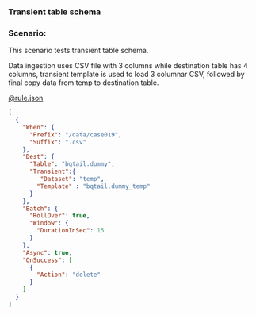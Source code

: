### Transient table schema

### Scenario:

This scenario tests transient table schema.

Data ingestion uses CSV file with 3 columns while destination table has 4 columns,
transient template is used to load 3 columnar CSV, followed by final copy data from temp to destination table.


[@rule.json](rule.json)
```json
[
  {
    "When": {
      "Prefix": "/data/case019",
      "Suffix": ".csv"
    },
    "Dest": {
      "Table": "bqtail.dummy",
      "Transient":{
         "Dataset": "temp",
        "Template" : "bqtail.dummy_temp"
      }
    },
    "Batch": {
      "RollOver": true,
      "Window": {
        "DurationInSec": 15
      }
    },
    "Async": true,
    "OnSuccess": [
      {
        "Action": "delete"
      }
    ]
  }
]
```

